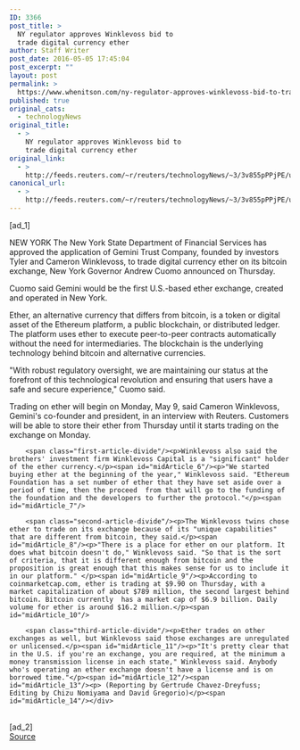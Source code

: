 ```yaml
---
ID: 3366
post_title: >
  NY regulator approves Winklevoss bid to
  trade digital currency ether
author: Staff Writer
post_date: 2016-05-05 17:45:04
post_excerpt: ""
layout: post
permalink: >
  https://www.whenitson.com/ny-regulator-approves-winklevoss-bid-to-trade-digital-currency-ether/
published: true
original_cats:
  - technologyNews
original_title:
  - >
    NY regulator approves Winklevoss bid to
    trade digital currency ether
original_link:
  - >
    http://feeds.reuters.com/~r/reuters/technologyNews/~3/3v855pPPjPE/us-usa-winklevoss-ether-idUSKCN0XW1SZ
canonical_url:
  - >
    http://feeds.reuters.com/~r/reuters/technologyNews/~3/3v855pPPjPE/us-usa-winklevoss-ether-idUSKCN0XW1SZ
---
```

 [ad_1]
<br><div id="articleText">
<span id="midArticle_start"/>

<span id="midArticle_0"/><span class="focusParagraph" readability="7"><p><span class="articleLocation">NEW YORK</span> The New York State Department of Financial Services has approved the application of Gemini Trust Company, founded by investors Tyler and Cameron Winklevoss, to trade digital currency ether on its bitcoin exchange, New York Governor Andrew Cuomo announced on Thursday.</p></span><span id="midArticle_1"/><p>Cuomo said Gemini would be the first U.S.-based ether exchange, created and  operated in New York.</p><span id="midArticle_2"/><p>Ether, an alternative currency that differs from bitcoin, is a token or digital asset of the Ethereum platform, a public blockchain, or distributed ledger. The platform uses ether to execute peer-to-peer contracts automatically without the need for intermediaries. The blockchain is the underlying technology behind bitcoin and alternative currencies.</p><span id="midArticle_3"/><p>"With robust regulatory oversight, we are maintaining our status at the forefront of this technological revolution and ensuring that users have a safe and secure experience," Cuomo said.</p><span id="midArticle_4"/><p>Trading on ether will begin on Monday, May 9, said Cameron Winklevoss, Gemini's co-founder and president, in an interview with Reuters. Customers will be able to store their ether from Thursday until it starts trading on the exchange on Monday.</p><span id="midArticle_5"/>
        
        <span class="first-article-divide"/><p>Winklevoss also said the brothers' investment firm Winklevoss Capital is a "significant" holder of the ether currency.</p><span id="midArticle_6"/><p>"We started buying ether at the beginning of the year," Winklevoss said. "Ethereum Foundation has a set number of ether that they have set aside over a period of time, then the proceed  from that will go to the funding of the foundation and the developers to further the protocol."</p><span id="midArticle_7"/>
        
        <span class="second-article-divide"/><p>The Winklevoss twins chose ether to trade on its exchange because of its "unique capabilities" that are different from bitcoin, they said.</p><span id="midArticle_8"/><p>"There is a place for ether on our platform. It does what bitcoin doesn't do," Winklevoss said. "So that is the sort of criteria, that it is different enough from bitcoin and the proposition is great enough that this makes sense for us to include it in our platform." </p><span id="midArticle_9"/><p>According to coinmarketcap.com, ether is trading at $9.90 on Thursday, with a market capitalization of about $789 million, the second largest behind bitcoin. Bitcoin currently  has a market cap of $6.9 billion. Daily volume for ether is around $16.2 million.</p><span id="midArticle_10"/>
        
        <span class="third-article-divide"/><p>Ether trades on other exchanges as well, but Winklevoss said those exchanges are unregulated or unlicensed.</p><span id="midArticle_11"/><p>"It's pretty clear that in the U.S. if you're an exchange, you are required, at the minimum a money transmission license in each state," Winklevoss said. Anybody who's operating an ether exchange doesn't have a license and is on borrowed time."</p><span id="midArticle_12"/><span id="midArticle_13"/><p> (Reporting by Gertrude Chavez-Dreyfuss; Editing by Chizu Nomiyama and David Gregorio)</p><span id="midArticle_14"/></div>
<br>[ad_2]
<br><a href="http://feeds.reuters.com/~r/reuters/technologyNews/~3/3v855pPPjPE/us-usa-winklevoss-ether-idUSKCN0XW1SZ">Source </a>